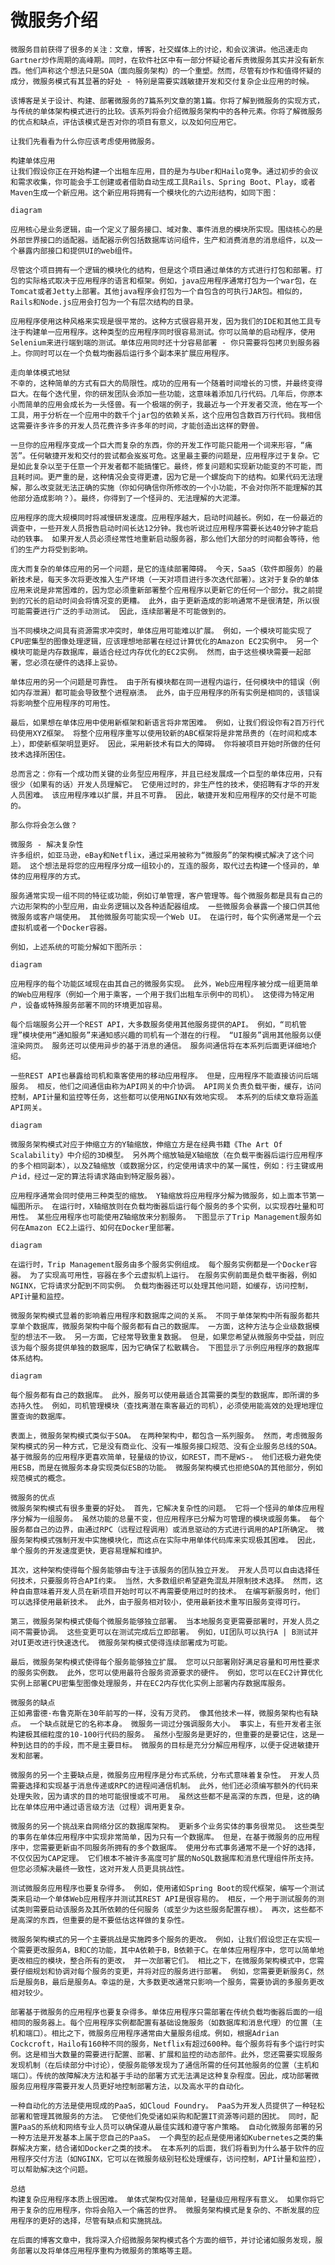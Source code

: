 微服务介绍
====
    微服务目前获得了很多的关注：文章，博客，社交媒体上的讨论，和会议演讲。他迅速走向Gartner炒作周期的高峰期。同时，在软件社区中有一部分怀疑论者斥责微服务其实并没有新东西。他们声称这个想法只是SOA（面向服务架构）的一个重塑。然而，尽管有炒作和值得怀疑的成分，微服务模式有其显著的好处 - 特别是需要实践敏捷开发和交付复杂企业应用的时候。
    
    该博客是关于设计、构建、部署微服务的7篇系列文章的第1篇。你将了解到微服务的实现方式，与传统的单体架构模式进行的比较。该系列将会介绍微服务架构中的各种元素。你将了解微服务的优点和缺点，评估该模式是否对你的项目有意义，以及如何应用它。
    
    让我们先看看为什么你应该考虑使用微服务。
    
    构建单体应用
    让我们假设你正在开始构建一个出租车应用，目的是为与Uber和Hailo竞争。通过初步的会议和需求收集，你可能会手工创建或者借助自动生成工具Rails、Spring Boot、Play，或者Maven生成一个新应用。这个新应用将拥有一个模块化的六边形结构，如同下图：
    
    diagram
    
    应用核心是业务逻辑，由一个定义了服务接口、域对象、事件消息的模块所实现。围绕核心的是外部世界接口的适配器。适配器示例包括数据库访问组件，生产和消费消息的消息组件，以及一个暴露内部接口和提供UI的web组件。
    
    尽管这个项目拥有一个逻辑的模块化的结构，但是这个项目通过单体的方式进行打包和部署。打包的实际格式取决于应用程序的语言和框架。例如，java应用程序通常打包为一个war包，在Tomcat或者Jetty上部署。其他java程序会打包为一个自包含的可执行JAR包。相似的，Rails和Node.js应用会打包为一个有层次结构的目录。
    
    应用程序使用这种风格来实现是很平常的。这种方式很容易开发，因为我们的IDE和其他工具专注于构建单一应用程序。这种类型的应用程序同时很容易测试。你可以简单的启动程序，使用Selenium来进行端到端的测试。单体应用同时还十分容易部署 - 你只需要将包拷贝到服务器上。你同时可以在一个负载均衡器后运行多个副本来扩展应用程序。
    
    走向单体模式地狱
    不幸的，这种简单的方式有巨大的局限性。成功的应用有一个随着时间增长的习惯，并最终变得巨大。在每个迭代里，你的研发团队会添加一些功能，这意味着添加几行代码。几年后，你原本小而简单的应用会成长为一头怪兽。有一个极端的例子，我最近与一个开发者交流，他在写一个工具，用于分析在一个应用中的数千个jar包的依赖关系，这个应用包含数百万行代码。我相信这需要许多许多的开发人员花费许多许多年的时间，才能创造出这样的野兽。
    
    一旦你的应用程序变成一个巨大而复杂的东西，你的开发工作可能只能用一个词来形容，“痛苦”。任何敏捷开发和交付的尝试都会岌岌可危。这里最主要的问题是，应用程序过于复杂。它是如此复杂以至于任意一个开发者都不能搞懂它。最终，修复问题和实现新功能变的不可能，而且耗时间。更严重的是，这种情况会变得更遭，因为它是一个螺旋向下的结构。如果代码无法理解，那么改变就无法正确的实施（你如何确信你所修改的一个小功能，不会对你所不能理解的其他部分造成影响？）。最终，你得到了一个怪异的、无法理解的大泥潭。
    
    应用程序的庞大规模同时将减慢研发速度。应用程序越大，启动时间越长。例如，在一份最近的调查中，一些开发人员报告启动时间长达12分钟。我也听说过应用程序需要长达40分钟才能启动的轶事。 如果开发人员必须经常性地重新启动服务器，那么他们大部分的时间都会等待，他们的生产力将受到影响。
    
    庞大而复杂的单体应用的另一个问题，是它的连续部署障碍。 今天，SaaS（软件即服务）的最新技术是，每天多次将更改推入生产环境（一天对项目进行多次迭代部署）。这对于复杂的单体应用来说是非常困难的，因为您必须重新部署整个应用程序以更新它的任何一个部分。我之前提到的冗长的启动时间会将情况变的更糟。 此外，由于更新造成的影响通常不是很清楚，所以很可能需要进行广泛的手动测试。 因此，连续部署是不可能做到的。
    
    当不同模块之间具有资源需求冲突时，单体应用可能难以扩展。 例如，一个模块可能实现了CPU密集型的图像处理逻辑，应该理想地部署在经过计算优化的Amazon EC2实例中。 另一个模块可能是内存数据库，最适合经过内存优化的EC2实例。 然而，由于这些模块需要一起部署，您必须在硬件的选择上妥协。
    
    单体应用的另一个问题是可靠性。 由于所有模块都在同一进程内运行，任何模块中的错误（例如内存泄漏）都可能会导致整个进程崩溃。 此外，由于应用程序的所有实例是相同的，该错误将影响整个应用程序的可用性。
    
    最后，如果想在单体应用中使用新框架和新语言将非常困难。 例如，让我们假设你有2百万行代码使用XYZ框架。 将整个应用程序重写以使用较新的ABC框架将是非常昂贵的（在时间和成本上），即使新框架明显更好。 因此，采用新技术有巨大的障碍。 你将被项目开始时所做的任何技术选择所困住。
    
    总而言之：你有一个成功而关键的业务型应用程序，并且已经发展成一个巨型的单体应用，只有很少（如果有的话）开发人员理解它。 它使用过时的，非生产性的技术，使招聘有才华的开发人员困难。 该应用程序难以扩展，并且不可靠。 因此，敏捷开发和应用程序的交付是不可能的。
    
    那么你将会怎么做？
    
    微服务 - 解决复杂性
    许多组织，如亚马逊，eBay和Netflix，通过采用被称为“微服务”的架构模式解决了这个问题。 这个想法是将您的应用程序分成一组较小的，互连的服务，取代过去构建一个怪异的，单体的应用程序的方式。
    
    服务通常实现一组不同的特征或功能，例如订单管理，客户管理等。每个微服务都是具有自己的六边形架构的小型应用，由业务逻辑以及各种适配器组成。 一些微服务会暴露一个接口供其他微服务或客户端使用。 其他微服务可能实现一个Web UI。 在运行时，每个实例通常是一个云虚拟机或者一个Docker容器。
    
    例如，上述系统的可能分解如下图所示：
    
    diagram
    
    应用程序的每个功能区域现在由其自己的微服务实现。 此外，Web应用程序被分成一组更简单的Web应用程序（例如一个用于乘客，一个用于我们出租车示例中的司机）。 这使得为特定用户，设备或特殊服务部署不同的环境更加容易。
    
    每个后端服务公开一个REST API，大多数服务使用其他服务提供的API。 例如，“司机管理”模块使用“通知服务”来通知感兴趣的司机有一个潜在的行程。 “UI服务”调用其他服务以便渲染网页。 服务还可以使用异步的基于消息的通信。 服务间通信将在本系列后面更详细地介绍。
    
    一些REST API也暴露给司机和乘客使用的移动应用程序。 但是，应用程序不能直接访问后端服务。 相反，他们之间通信由称为API网关的中介协调。 API网关负责负载平衡，缓存，访问控制，API计量和监控等任务，这些都可以使用NGINX有效地实现。 本系列的后续文章将涵盖API网关。
    
    diagram
    
    微服务架构模式对应于伸缩立方的Y轴缩放，伸缩立方是在经典书籍《The Art Of Scalability》中介绍的3D模型。 另外两个缩放轴是X轴缩放（在负载平衡器后运行应用程序的多个相同副本），以及Z轴缩放（或数据分区，约定使用请求中的某一属性，例如：行主键或用户id，经过一定的算法将请求路由到特定服务器）。
    
    应用程序通常会同时使用三种类型的缩放。 Y轴缩放将应用程序分解为微服务，如上面本节第一幅图所示。 在运行时，X轴缩放则在负载均衡器后运行每个服务的多个实例，以实现吞吐量和可用性。 某些应用程序也可能使用Z轴缩放来分割服务。 下图显示了Trip Management服务如何在Amazon EC2上运行、如何在Docker里部署。
    
    diagram
    
    在运行时，Trip Management服务由多个服务实例组成。 每个服务实例都是一个Docker容器。 为了实现高可用性，容器在多个云虚拟机上运行。 在服务实例前面是负载平衡器，例如NGINX，它将请求分配到不同实例。 负载均衡器还可以处理其他问题，如缓存，访问控制，API计量和监控。
    
    微服务架构模式显着的影响着应用程序和数据库之间的关系。 不同于单体架构中所有服务都共享单个数据库，微服务架构中每个服务都有自己的数据库。 一方面，这种方法与企业级数据模型的想法不一致。 另一方面，它经常导致重复数据。 但是，如果您希望从微服务中受益，则应该为每个服务提供单独的数据库，因为它确保了松散耦合。 下图显示了示例应用程序的数据库体系结构。
    
    diagram
    
    每个服务都有自己的数据库。 此外，服务可以使用最适合其需要的类型的数据库，即所谓的多态持久性。 例如，司机管理模块（查找离潜在乘客最近的司机），必须使用能高效的处理地理位置查询的数据库。
    
    表面上，微服务架构模式类似于SOA。 在两种架构中，都包含一系列服务。 然而，考虑微服务架构模式的另一种方式，它是没有商业化、没有一堆服务接口规范、没有企业服务总线的SOA。 基于微服务的应用程序更喜欢简单，轻量级的协议，如REST，而不是WS-。 他们还极力避免使用ESB，而是在微服务本身实现类似ESB的功能。 微服务架构模式也拒绝SOA的其他部分，例如规范模式的概念。
    
    微服务的优点
    微服务架构模式有很多重要的好处。 首先，它解决复杂性的问题。 它将一个怪异的单体应用程序分解为一组服务。 虽然功能的总量不变，但应用程序已分解为可管理的模块或服务集。 每个服务都自己的边界，由通过RPC（远程过程调用）或消息驱动的方式进行调用的API所确定。 微服务架构模式强制开发中实施模块化，而这点在实际中用单体代码库来实现极其困难。 因此，单个服务的开发速度更快，更容易理解和维护。
    
    其次，这种架构使得每个服务能够由专注于该服务的团队独立开发。 开发人员可以自由选择任何技术，只要服务符合API约束。 当然，大多数组织希望避免混乱并限制技术选择。 然而，这种自由意味着开发人员在新项目开始时可以不再需要使用过时的技术。 在编写新服务时，他们可以选择使用最新技术。 此外，由于服务相对较小，使用最新技术重写旧服务变得可行。
    
    第三，微服务架构模式使每个微服务能够独立部署。 当本地服务变更需要部署时，开发人员之间不需要协调。 这些变更可以在测试完成后立即部署。 例如，UI团队可以执行A | B测试并对UI更改进行快速迭代。 微服务架构模式使得连续部署成为可能。
    
    最后，微服务架构模式使得每个服务能够独立扩展。 您可以只部署刚好满足容量和可用性要求的服务实例数。 此外，您可以使用最符合服务资源要求的硬件。 例如，您可以在EC2计算优化实例上部署CPU密集型图像处理服务，并在EC2内存优化实例上部署内存数据库服务。
    
    微服务的缺点
    正如弗雷德·布鲁克斯在30年前写的一样，没有万灵药。 像其他技术一样，微服务架构也有缺点。 一个缺点就是它的名称本身。 微服务一词过分强调服务大小。 事实上，有些开发者主张构建极其细粒度的10-100行代码的服务。 虽然小型服务是更好的，但重要的是要记住，这是一种到达目的的手段，而不是主要目标。 微服务的目标是充分分解应用程序，以便于促进敏捷开发和部署。
    
    微服务的另一个主要缺点是，微服务应用程序是分布式系统，分布式意味着复杂性。 开发人员需要选择和实现基于消息传递或RPC的进程间通信机制。 此外，他们还必须编写额外的代码来处理失败，因为请求的目的地可能很慢或不可用。 虽然这些都不是高深的东西，但是，这的确比在单体应用中通过语言级方法（过程）调用更复杂。
    
    微服务的另一个挑战来自网络分区的数据库架构。 更新多个业务实体的事务很常见。 这些类型的事务在单体应用程序中实现非常简单，因为只有一个数据库。 但是，在基于微服务的应用程序中，您需要更新由不同服务所拥有的多个数据库。 使用分布式事务通常不是一个好的选择，不仅仅因为CAP定理。 它们根本不被许多高度可扩展的NoSQL数据库和消息代理组件所支持。 但您必须解决最终一致性，这对开发人员更具挑战性。
    
    测试微服务应用程序也要复杂得多。 例如，使用诸如Spring Boot的现代框架，编写一个测试类来启动一个单体Web应用程序并测试其REST API是很容易的。 相反，一个用于测试服务的测试类则需要启动该服务及其所依赖的任何服务（或至少为这些服务配置存根）。 再次，这些都不是高深的东西，但重要的是不要低估这样做的复杂性。
    
    微服务架构模式的另一个主要挑战是实施跨多个服务的更改。 例如，让我们假设您正在实现一个需要更改服务A，B和C的功能，其中A依赖于B，B依赖于C。在单体应用程序中，您可以简单地更改相应的模块，整合所有的更改， 并一次部署它们。 相比之下，在微服务架构模式中，您需要仔细规划和协调对每个服务的变更，并将对应的服务进行部署。 例如，您需要更新服务C，然后是服务B，最后是服务A。幸运的是，大多数更改通常只影响一个服务，需要协调的多服务更改相对较少。
    
    部署基于微服务的应用程序也要复杂得多。单体应用程序只需部署在传统负载均衡器后面的一组相同的服务器上。每个应用程序实例都配置有基础设施服务（如数据库和消息代理）的位置（主机和端口）。相比之下，微服务应用程序通常由大量服务组成。例如，根据Adrian Cockcroft，Hailo有160种不同的服务，Netflix有超过600种。每个服务将有多个运行时实例。这是相当大数量的需要进行配置、部署、扩展和监控的动态部件。此外，您还需要实现服务发现机制（在后续部分中讨论），使服务能够发现为了通信所需的任何其他服务的位置（主机和端口）。传统的故障解决方法和基于手动的部署方式无法满足这种复杂程度。因此，成功部署微服务应用程序需要开发人员更好地控制部署方法，以及高水平的自动化。
    
    一种自动化的方法是使用现成的PaaS，如Cloud Foundry。 PaaS为开发人员提供了一种轻松部署和管理其微服务的方法。 它使他们免受诸如采购和配置IT资源等问题的困扰。 同时，配置PaaS的系统和网络专业人员可以确保遵从最佳实践和遵守客户策略。 自动化微服务部署的另一种方法是开发基本上属于您自己的PaaS。 一个典型的起点是使用诸如Kubernetes之类的集群解决方案，结合诸如Docker之类的技术。 在本系列的后面，我们将看到为什么基于软件的应用程序交付方法（如NGINX，它可以在微服务级别轻松处理缓存，访问控制，API计量和监控），可以帮助解决这个问题。
    
    总结
    构建复杂应用程序本质上很困难。 单体式架构仅对简单，轻量级应用程序有意义。 如果你将它用于复杂的应用程序，你将会陷入一个痛苦的世界。 微服务架构模式是复杂的、不断发展的应用程序的更好的选择，尽管有缺点和实施挑战。
    
    在后面的博客文章中，我将深入介绍微服务架构模式各个方面的细节，并讨论诸如服务发现，服务部署以及将单体应用程序重构为微服务的策略等主题。